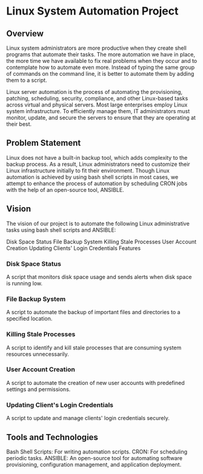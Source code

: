 # Linux System Automation Project
## Overview
Linux system administrators are more productive when they create shell programs that automate their tasks. The more automation we have in place, the more time we have available to fix real problems when they occur and to contemplate how to automate even more. Instead of typing the same group of commands on the command line, it is better to automate them by adding them to a script.

Linux server automation is the process of automating the provisioning, patching, scheduling, security, compliance, and other Linux-based tasks across virtual and physical servers. Most large enterprises employ Linux system infrastructure. To efficiently manage them, IT administrators must monitor, update, and secure the servers to ensure that they are operating at their best.

## Problem Statement
Linux does not have a built-in backup tool, which adds complexity to the backup process. As a result, Linux administrators need to customize their Linux infrastructure initially to fit their environment. Though Linux automation is achieved by using bash shell scripts in most cases, we attempt to enhance the process of automation by scheduling CRON jobs with the help of an open-source tool, ANSIBLE.

## Vision
The vision of our project is to automate the following Linux administrative tasks using bash shell scripts and ANSIBLE:

Disk Space Status
File Backup System
Killing Stale Processes
User Account Creation
Updating Clients' Login Credentials
Features

### Disk Space Status
A script that monitors disk space usage and sends alerts when disk space is running low.

### File Backup System
A script to automate the backup of important files and directories to a specified location.

### Killing Stale Processes
A script to identify and kill stale processes that are consuming system resources unnecessarily.

### User Account Creation
A script to automate the creation of new user accounts with predefined settings and permissions.

### Updating Client's Login Credentials
A script to update and manage clients' login credentials securely.

## Tools and Technologies
Bash Shell Scripts: For writing automation scripts.
CRON: For scheduling periodic tasks.
ANSIBLE: An open-source tool for automating software provisioning, configuration management, and application deployment.
